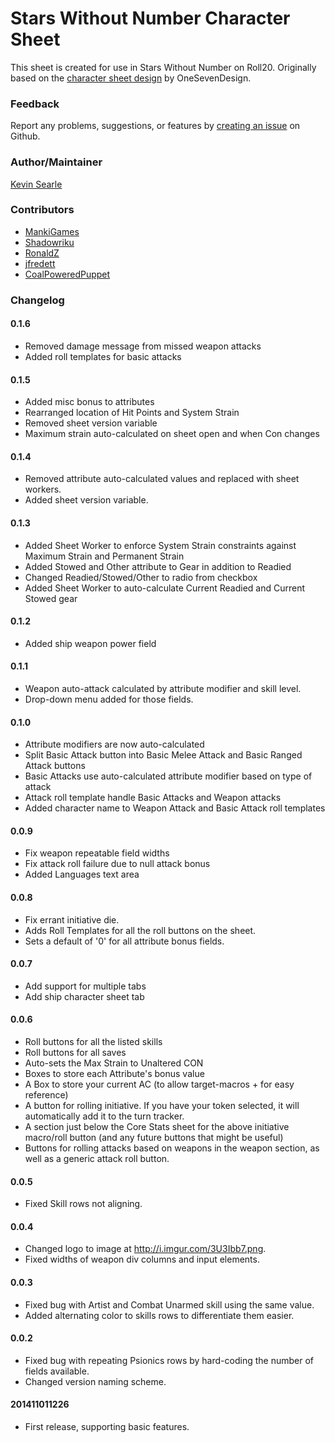 # Stars Without Number Character Sheet

This sheet is created for use in Stars Without Number on Roll20. Originally based on the [character sheet design](http://www.onesevendesign.com/swn_charsheets_oneseven.pdf) by OneSevenDesign.

### Feedback

Report any problems, suggestions, or features by [creating an issue](https://github.com/kevinsearle/roll20-character-sheets/issues) on Github.

### Author/Maintainer

[Kevin Searle](https://app.roll20.net/users/565104/)

### Contributors

* [MankiGames](https://github.com/MankiGames)
* [Shadowriku](https://github.com/Shadowriku)
* [RonaldZ](https://github.com/RonaldZ)
* [jfredett](https://github.com/jfredett)
* [CoalPoweredPuppet](https://github.com/CoalPoweredPuppet)

### Changelog

#### 0.1.6

* Removed damage message from missed weapon attacks
* Added roll templates for basic attacks

#### 0.1.5

* Added misc bonus to attributes
* Rearranged location of Hit Points and System Strain
* Removed sheet version variable
* Maximum strain auto-calculated on sheet open and when Con changes

#### 0.1.4

* Removed attribute auto-calculated values and replaced with sheet workers.
* Added sheet version variable.

#### 0.1.3

* Added Sheet Worker to enforce System Strain constraints against Maximum Strain and Permanent Strain
* Added Stowed and Other attribute to Gear in addition to Readied
* Changed Readied/Stowed/Other to radio from checkbox
* Added Sheet Worker to auto-calculate Current Readied and Current Stowed gear

#### 0.1.2

* Added ship weapon power field

#### 0.1.1

* Weapon auto-attack calculated by attribute modifier and skill level.
* Drop-down menu added for those fields.

#### 0.1.0

* Attribute modifiers are now auto-calculated
* Split Basic Attack button into Basic Melee Attack and Basic Ranged Attack buttons
* Basic Attacks use auto-calculated attribute modifier based on type of attack
* Attack roll template handle Basic Attacks and Weapon attacks
* Added character name to Weapon Attack and Basic Attack roll templates

#### 0.0.9

* Fix weapon repeatable field widths
* Fix attack roll failure due to null attack bonus
* Added Languages text area

#### 0.0.8

* Fix errant initiative die.
* Adds Roll Templates for all the roll buttons on the sheet.
* Sets a default of '0' for all attribute bonus fields.

#### 0.0.7

* Add support for multiple tabs
* Add ship character sheet tab

#### 0.0.6

* Roll buttons for all the listed skills
* Roll buttons for all saves
* Auto-sets the Max Strain to Unaltered CON
* Boxes to store each Attribute's bonus value
* A Box to store your current AC (to allow target-macros + for easy reference)
* A button for rolling initiative. If you have your token selected, it will automatically add it to the turn tracker.
* A section just below the Core Stats sheet for the above initiative macro/roll button (and any future buttons that might be useful)
* Buttons for rolling attacks based on weapons in the weapon section, as well as a generic attack roll button.

#### 0.0.5

* Fixed Skill rows not aligning.

#### 0.0.4

* Changed logo to image at http://i.imgur.com/3U3Ibb7.png.
* Fixed widths of weapon div columns and input elements.

#### 0.0.3

* Fixed bug with Artist and Combat Unarmed skill using the same value.
* Added alternating color to skills rows to differentiate them easier.

#### 0.0.2

* Fixed bug with repeating Psionics rows by hard-coding the number of fields available.
* Changed version naming scheme.

#### 201411011226

* First release, supporting basic features.
